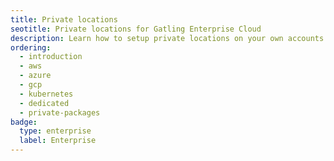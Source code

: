 ```yaml
---
title: Private locations
seotitle: Private locations for Gatling Enterprise Cloud
description: Learn how to setup private locations on your own accounts.
ordering:
  - introduction
  - aws
  - azure
  - gcp
  - kubernetes
  - dedicated
  - private-packages
badge:
  type: enterprise
  label: Enterprise
---
```

